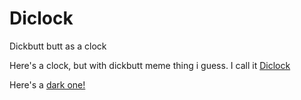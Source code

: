 # Diclock
Dickbutt butt as a clock

Here's a clock, but with dickbutt meme thing i guess. I call it [Diclock](https://idiaibot.github.io/Diclock/ 
)

Here's a [dark one!](https://idiaibot.github.io/Diclock/dark.html)
